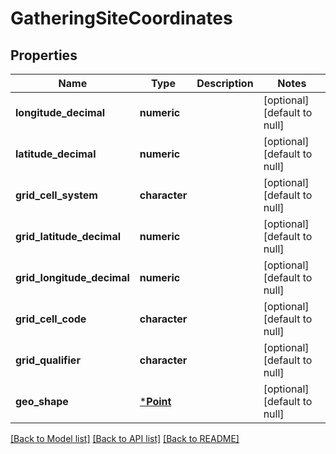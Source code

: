 # GatheringSiteCoordinates

## Properties
Name | Type | Description | Notes
------------ | ------------- | ------------- | -------------
**longitude_decimal** | **numeric** |  | [optional] [default to null]
**latitude_decimal** | **numeric** |  | [optional] [default to null]
**grid_cell_system** | **character** |  | [optional] [default to null]
**grid_latitude_decimal** | **numeric** |  | [optional] [default to null]
**grid_longitude_decimal** | **numeric** |  | [optional] [default to null]
**grid_cell_code** | **character** |  | [optional] [default to null]
**grid_qualifier** | **character** |  | [optional] [default to null]
**geo_shape** | [***Point**](Point.md) |  | [optional] [default to null]

[[Back to Model list]](../README.md#documentation-for-models) [[Back to API list]](../README.md#documentation-for-api-endpoints) [[Back to README]](../README.md)


